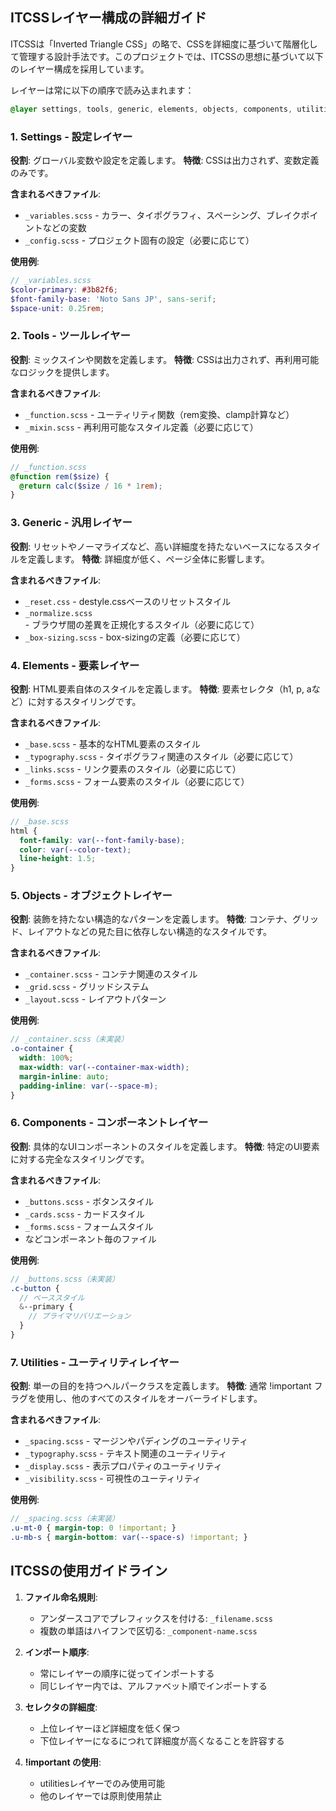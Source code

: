 ## ITCSSレイヤー構成の詳細ガイド

ITCSSは「Inverted Triangle CSS」の略で、CSSを詳細度に基づいて階層化して管理する設計手法です。このプロジェクトでは、ITCSSの思想に基づいて以下のレイヤー構成を採用しています。

レイヤーは常に以下の順序で読み込まれます：
```scss
@layer settings, tools, generic, elements, objects, components, utilities;
```

### 1. Settings - 設定レイヤー
**役割**: グローバル変数や設定を定義します。
**特徴**: CSSは出力されず、変数定義のみです。

**含まれるべきファイル**:
- `_variables.scss` - カラー、タイポグラフィ、スペーシング、ブレイクポイントなどの変数
- `_config.scss` - プロジェクト固有の設定（必要に応じて）

**使用例**:
```scss
// _variables.scss
$color-primary: #3b82f6;
$font-family-base: 'Noto Sans JP', sans-serif;
$space-unit: 0.25rem;
```

### 2. Tools - ツールレイヤー
**役割**: ミックスインや関数を定義します。
**特徴**: CSSは出力されず、再利用可能なロジックを提供します。

**含まれるべきファイル**:
- `_function.scss` - ユーティリティ関数（rem変換、clamp計算など）
- `_mixin.scss` - 再利用可能なスタイル定義（必要に応じて）

**使用例**:
```scss
// _function.scss
@function rem($size) {
  @return calc($size / 16 * 1rem);
}
```

### 3. Generic - 汎用レイヤー
**役割**: リセットやノーマライズなど、高い詳細度を持たないベースになるスタイルを定義します。
**特徴**: 詳細度が低く、ページ全体に影響します。

**含まれるべきファイル**:
- `_reset.css` - destyle.cssベースのリセットスタイル
- `_normalize.scss` - ブラウザ間の差異を正規化するスタイル（必要に応じて）
- `_box-sizing.scss` - box-sizingの定義（必要に応じて）

### 4. Elements - 要素レイヤー
**役割**: HTML要素自体のスタイルを定義します。
**特徴**: 要素セレクタ（h1, p, aなど）に対するスタイリングです。

**含まれるべきファイル**:
- `_base.scss` - 基本的なHTML要素のスタイル
- `_typography.scss` - タイポグラフィ関連のスタイル（必要に応じて）
- `_links.scss` - リンク要素のスタイル（必要に応じて）
- `_forms.scss` - フォーム要素のスタイル（必要に応じて）

**使用例**:
```scss
// _base.scss
html {
  font-family: var(--font-family-base);
  color: var(--color-text);
  line-height: 1.5;
}
```

### 5. Objects - オブジェクトレイヤー
**役割**: 装飾を持たない構造的なパターンを定義します。
**特徴**: コンテナ、グリッド、レイアウトなどの見た目に依存しない構造的なスタイルです。

**含まれるべきファイル**:
- `_container.scss` - コンテナ関連のスタイル
- `_grid.scss` - グリッドシステム
- `_layout.scss` - レイアウトパターン

**使用例**:
```scss
// _container.scss（未実装）
.o-container {
  width: 100%;
  max-width: var(--container-max-width);
  margin-inline: auto;
  padding-inline: var(--space-m);
}
```

### 6. Components - コンポーネントレイヤー
**役割**: 具体的なUIコンポーネントのスタイルを定義します。
**特徴**: 特定のUI要素に対する完全なスタイリングです。

**含まれるべきファイル**:
- `_buttons.scss` - ボタンスタイル
- `_cards.scss` - カードスタイル
- `_forms.scss` - フォームスタイル
- などコンポーネント毎のファイル

**使用例**:
```scss
// _buttons.scss（未実装）
.c-button {
  // ベーススタイル
  &--primary {
    // プライマリバリエーション
  }
}
```

### 7. Utilities - ユーティリティレイヤー
**役割**: 単一の目的を持つヘルパークラスを定義します。
**特徴**: 通常 !important フラグを使用し、他のすべてのスタイルをオーバーライドします。

**含まれるべきファイル**:
- `_spacing.scss` - マージンやパディングのユーティリティ
- `_typography.scss` - テキスト関連のユーティリティ
- `_display.scss` - 表示プロパティのユーティリティ
- `_visibility.scss` - 可視性のユーティリティ

**使用例**:
```scss
// _spacing.scss（未実装）
.u-mt-0 { margin-top: 0 !important; }
.u-mb-s { margin-bottom: var(--space-s) !important; }
```

## ITCSSの使用ガイドライン

1. **ファイル命名規則**:
   - アンダースコアでプレフィックスを付ける: `_filename.scss`
   - 複数の単語はハイフンで区切る: `_component-name.scss`

2. **インポート順序**:
   - 常にレイヤーの順序に従ってインポートする
   - 同じレイヤー内では、アルファベット順でインポートする

3. **セレクタの詳細度**:
   - 上位レイヤーほど詳細度を低く保つ
   - 下位レイヤーになるにつれて詳細度が高くなることを許容する

4. **!important の使用**:
   - utilitiesレイヤーでのみ使用可能
   - 他のレイヤーでは原則使用禁止 
